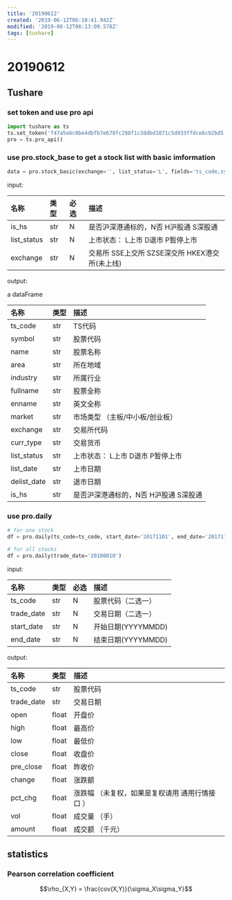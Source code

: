 ```yaml
---
title: '20190612'
created: '2019-06-12T06:10:41.942Z'
modified: '2019-06-12T06:13:09.578Z'
tags: [tushare]
---
```


# 20190612


## Tushare

### set token and use pro api

```python
import tushare as ts
ts.set_token('f47a5ebc0be4dbfb7e678fc298f1c3ddbd1071c5d933ffdce6c92bd5')
pro = ts.pro_api()
```

### use pro.stock_base to get a stock list with basic imformation

```python
data = pro.stock_basic(exchange='', list_status='L', fields='ts_code,symbol,name,area,industry,list_date')
```

input:

| 名称 | 类型 | 必选 | 描述 |
| :------ | :------ | :------ | :------ |
| is_hs | str | N | 是否沪深港通标的，N否 H沪股通 S深股通 |
| list_status | str | N | 上市状态： L上市 D退市 P暂停上市 |
| exchange | str | N | 交易所 SSE上交所 SZSE深交所 HKEX港交所(未上线) |

output:

a dataFrame

| 名称 | 类型 | 描述 |
| :------ | :------ | :------ |
| ts_code | str | TS代码 |
| symbol |str |股票代码
|name |str |股票名称
|area |str |所在地域
|industry| str |所属行业
|fullname| str |股票全称
|enname |str |英文全称
|market |str |市场类型 （主板/中小板/创业板）
|exchange| str |交易所代码
|curr_type| str |交易货币
|list_status| str| 上市状态： L上市 D退市 P暂停上市
|list_date| str | 上市日期
|delist_date| str | 退市日期
|is_hs | str | 是否沪深港通标的，N否 H沪股通 S深股通

### use pro.daily

```python
# for one stock
df = pro.daily(ts_code=ts_code, start_date='20171101', end_date='20171130')

# for all stocks
df = pro.daily(trade_date='20180810')
```

input:

| 名称 | 类型 | 必选 | 描述 |
| :------ | :------ | :------ | :------ |
| ts_code | str | N | 股票代码（二选一） |
| trade_date | str | N | 交易日期（二选一） |
| start_date | str | N | 开始日期(YYYYMMDD) |
| end_date | str | N | 结束日期(YYYYMMDD) |

output:

|名称|类型|描述|
| :------ | :------ | :------ |
|ts_code|str|股票代码|
|trade_date|str|交易日期|
|open|float|开盘价|
|high|float|最高价|
|low|float|最低价|
|close|float|收盘价|
|pre_close|float|昨收价|
|change|float|涨跌额|
|pct_chg|float|涨跌幅 （未复权，如果是复权请用 通用行情接口 ）|
|vol|float|成交量 （手）|
|amount|float|成交额 （千元）|

## statistics

### Pearson correlation coefficient

$$\rho_{X,Y} = \frac{cov(X,Y)}{\sigma_X\sigma_Y}$$

